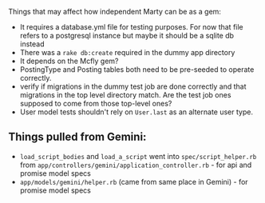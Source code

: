 Things that may affect how independent Marty can be as a gem:

* It requires a database.yml file for testing purposes.
  For now that file refers to a postgresql instance but maybe it should be
  a sqlite db instead
* There was a `rake db:create` required in the dummy app directory
* It depends on the Mcfly gem?
* PostingType and Posting tables both need to be pre-seeded to operate correctly.
* verify if migrations in the dummy test job are done correctly and that migrations
  in the top level directory match. Are the test job ones supposed to come from
  those top-level ones?
* User model tests shouldn't rely on `User.last` as an alternate user type.

## Things pulled from Gemini:

* `load_script_bodies` and `load_a_script` went into `spec/script_helper.rb` from `app/controllers/gemini/application_controller.rb` - for api and promise model specs
* `app/models/gemini/helper.rb` (came from same place in Gemini) - for promise model specs
